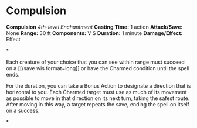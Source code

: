 # Compulsion

**Compulsion**
_4th-level Enchantment_
**Casting Time:** 1 action
**Attack/Save:** None
**Range:** 30 ft
**Components:** V S
**Duration:** 1 minute
**Damage/Effect:** Effect

*<p>Each creature of your choice that you can see within range must succeed on a [[/save wis format=long]] or have the Charmed condition until the spell ends.

For the duration, you can take a Bonus Action to designate a direction that is horizontal to you. Each Charmed target must use as much of its movement as possible to move in that direction on its next turn, taking the safest route. After moving in this way, a target repeats the save, ending the spell on itself on a success.</p>*